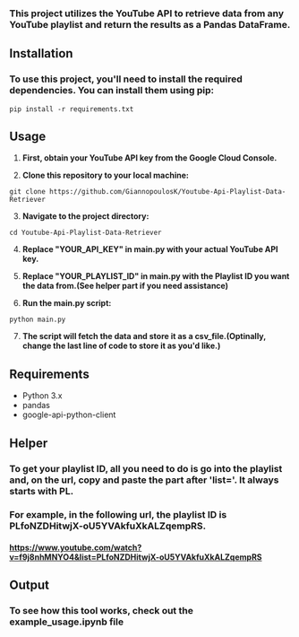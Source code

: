 ### This project utilizes the YouTube API to retrieve data from any YouTube playlist and return the results as a Pandas DataFrame.

## Installation
### To use this project, you'll need to install the required dependencies. You can install them using pip:

``` pip install -r requirements.txt ```

## Usage
1. **First, obtain your YouTube API key from the Google Cloud Console.**

2. **Clone this repository to your local machine:**

``` git clone https://github.com/GiannopoulosK/Youtube-Api-Playlist-Data-Retriever ```

3. **Navigate to the project directory:**

``` cd Youtube-Api-Playlist-Data-Retriever ```

4. **Replace "YOUR_API_KEY" in main.py with your actual YouTube API key.**

5. **Replace "YOUR_PLAYLIST_ID" in main.py with the Playlist ID you want the data from.(See helper part if you need assistance)**

6. **Run the main.py script:**

``` python main.py ```

7. **The script will fetch the data and store it as a csv_file.(Optinally, change the last line of code to store it as you'd like.)**

## Requirements
- Python 3.x
- pandas
- google-api-python-client

## Helper

### To get your playlist ID, all you need to do is go into the playlist and, on the url, copy and paste the part after 'list='. It always starts with PL.

### For example, in the following url, the playlist ID is PLfoNZDHitwjX-oU5YVAkfuXkALZqempRS.
#### https://www.youtube.com/watch?v=f9j8nhMNYO4&list=PLfoNZDHitwjX-oU5YVAkfuXkALZqempRS

## Output

### To see how this tool works, check out the example_usage.ipynb file